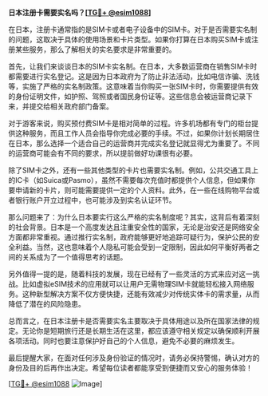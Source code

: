**日本注册卡需要实名吗？[[TG💪+ @esim1088](https://t.me/s/esim1088)]**

在日本，注册卡通常指的是SIM卡或者电子设备中的SIM卡。对于是否需要实名制的问题，这取决于具体的使用场景和卡片类型。如果你打算在日本购买SIM卡或注册某些服务，那么了解相关的实名要求是非常重要的。

首先，让我们来谈谈日本的SIM卡实名制。在日本，大多数运营商在销售SIM卡时都需要进行实名登记。这是因为日本政府为了防止非法活动，比如电信诈骗、洗钱等，实施了严格的实名制政策。这意味着当你购买一张SIM卡时，你需要提供有效的身份证明文件，如护照、驾照或者国民身份证等。这些信息会被运营商记录下来，并提交给相关政府部门备案。

对于游客来说，购买预付费SIM卡是相对简单的过程。许多机场都有专门的柜台提供这种服务，而且工作人员会指导你完成必要的手续。不过，如果你计划长期居住在日本，那么选择一个适合自己的运营商并完成实名登记就显得尤为重要了。不同的运营商可能会有不同的要求，所以提前做好功课很有必要。

除了SIM卡之外，还有一些其他类型的卡片也需要实名制。例如，公共交通工具上的IC卡（如Suica或Pasmo），虽然不需要每次充值时都提供个人信息，但如果你要申请新的卡片，则可能需要提供一定的个人资料。此外，在一些在线购物平台或者银行账户开立过程中，也可能涉及到实名认证环节。

那么问题来了：为什么日本要实行这么严格的实名制度呢？其实，这背后有着深刻的社会背景。日本是一个高度发达且注重安全性的国家，无论是治安还是网络安全方面都非常重视。通过推行实名制，政府能够更好地追踪可疑行为，保护公民的安全利益。当然，这也意味着个人隐私可能会受到一定限制，因此如何平衡好两者之间的关系成为了一个值得思考的话题。

另外值得一提的是，随着科技的发展，现在已经有了一些灵活的方式来应对这一挑战。比如虚拟eSIM技术的应用就可以让用户无需物理SIM卡就能轻松接入网络服务。这种新型解决方案不仅方便快捷，还能有效减少对传统实体卡的需求量，从而降低了潜在的风险隐患。

总而言之，在日本注册卡是否需要实名主要取决于具体用途以及所在国家法律的规定。无论你是短期旅行还是长期生活在这里，都应该遵守相关规定以确保顺利开展各项活动。同时也要注意保护好自己的个人信息，避免不必要的麻烦发生。

最后提醒大家，在面对任何涉及身份验证的情况时，请务必保持警惕，确认对方的身份及目的后再作出决定。希望每位读者都能享受到便捷而又安心的服务体验！

[[TG💪+ @esim1088](https://t.me/s/esim1088) ![Image](https://i.postimg.cc/4NQfJmqS/Snipaste-2025-05-13-00-14-12.png)]